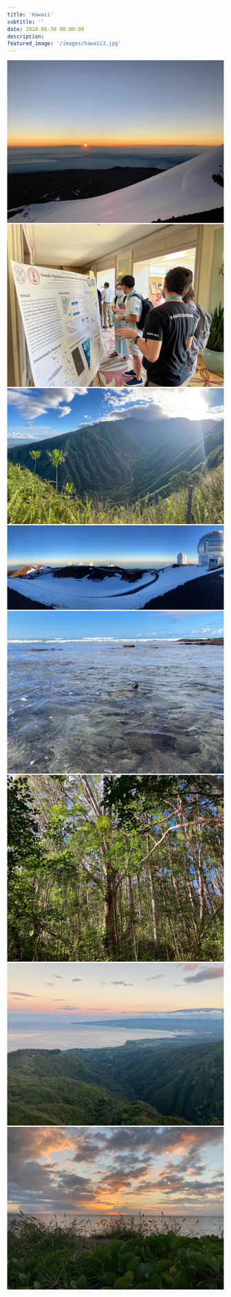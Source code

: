 ```yaml
---
title: 'Hawaii'
subtitle: ''
date: 2018-06-30 00:00:00
description:
featured_image: '/images/hawaii3.jpg'
---
```


<div class="gallery" data-columns="3">
	<img src="/images/hawaii1.jpg">
	<img src="/images/hawaii2.JPG">
	<img src="/images/hawaii3.jpg">
	<img src="/images/hawaii4.jpg">
	<img src="/images/hawaii5.jpg">
	<img src="/images/hawaii6.jpg">
	<img src="/images/hawaii7.jpg">
	<img src="/images/hawaii8.jpg">
</div>
